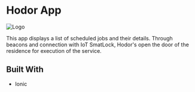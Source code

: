 # Hodor App

![Logo](https://data.whicdn.com/images/241579758/original.gif)

This app displays a list of scheduled jobs and their details. Through beacons and connection with IoT SmatLock, Hodor's open the door of the residence for execution of the service.

## Built With

* Ionic
